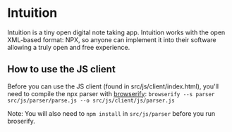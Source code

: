 # Intuition
Intuition is a tiny open digital note taking app. Intuition works with the open XML-based format: NPX, so anyone can implement it into their software allowing a truly open and free experience.

## How to use the JS client

Before you can use the JS client (found in src/js/client/index.html), you'll need to compile the npx parser with [browserify](http://browserify.org/): `browserify --s parser src/js/parser/parse.js --o src/js/client/js/parser.js`

Note: You will also need to `npm install` in `src/js/parser` before you run broserify.

